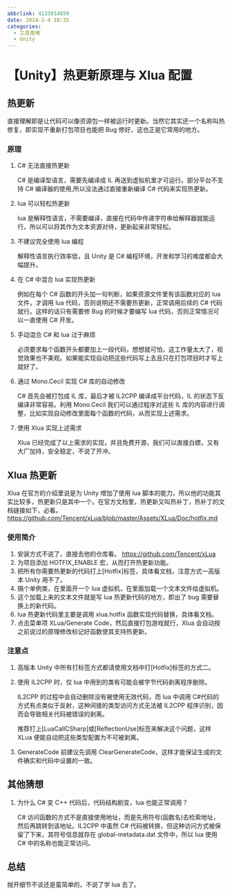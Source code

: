 ```yaml
---
abbrlink: 4133014859
date: 2024-2-4 18:35
categories:
  - 工具使用
  - Unity
---
```


# 【Unity】热更新原理与 Xlua 配置

## 热更新

直接理解即是让代码可以像资源包一样被运行时更新。当然它其实还一个名称叫热修复，即实现不重新打包项目也能把 Bug 修好，这也正是它常用的地方。

### 原理

1. C# 无法直接热更新

   C# 是编译型语言，需要先编译成 IL 再送到虚拟机里才可运行。部分平台不支持 C# 编译器的使用,所以没法通过直接重新编译 C# 代码来实现热更新。

2. lua 可以轻松热更新

   lua 是解释性语言，不需要编译，直接在代码中传递字符串给解释器就能运行，所以可以将其作为文本资源对待，更新起来非常轻松。

3. 不建议完全使用 lua 编程

   解释性语言执行效率低，且 Unity 是 C# 编程环境，开发和学习的难度都会大幅提升。

4. 在 C# 中混合 lua 实现热更新

   例如在每个 C# 函数的开头加一句判断，如果资源文件里有该函数对应的 lua 文件，才调用 lua 代码，否则说明还不需要热更新，正常调用后续的 C# 代码就行。这样的话只有需要修 Bug 的时候才要编写 lua 代码，否则正常情况可以一直使用 C# 开发。

5. 手动混合 C# 和 lua 过于麻烦

   必须要求每个函数开头都要加上一段代码，想想就可怕，这工作量太大了，视觉效果也不美观。如果能实现自动把这些代码写上去且只在打包项目时才写上就好了。

6. 通过 Mono.Cecil 实现 C# 库的自动修改

   C# 首先会被打包成 IL 库，最后才被 IL2CPP 编译成平台代码，IL 的状态下反编译非常容易。利用 Mono.Cecil 我们可以通过程序对这些 IL 库的内容进行调整，比如实现自动修改里面每个函数的代码，从而实现上述需求。

7. 使用 Xlua 实现上述需求

   Xlua 已经完成了以上需求的实现，并且免费开源，我们可以直接白嫖，又有大厂加持，安全稳定，不说了开冲。

## Xlua 热更新

Xlua 在官方的介绍里说是为 Unity 增加了使用 lua 脚本的能力，所以他的功能其实比较多，热更新只是其中一个。在官方文档里，热更新又叫热补丁，热补丁的文档链接如下，必看。  
<https://github.com/Tencent/xLua/blob/master/Assets/XLua/Doc/hotfix.md>

### 使用简介

1. 安装方式不说了，直接去他的仓库看。 https://github.com/Tencent/xLua
2. 为项目添加 HOTFIX_ENABLE 宏，从而打开热更新功能。
3. 把所有你需要热更新的代码打上\[Hotfix\]标签，具体看文档，注意方式一高版本 Unity 用不了。
4. 搞个单例类，在里面开一个 lua 虚拟机，在里面加载一个文本文件给虚拟机。
5. 这个加载上来的文本文件就是写 lua 热更新代码的地方，即出了 bug 需要替换上的新代码。
6. lua 热更新代码里主要是调用 xlua.hotfix 函数实现代码替换，具体看文档。
7. 点击菜单项 XLua/Generate Code，然后直接打包游戏就行，Xlua 会自动按之前说过的原理修改标记好函数使其支持热更新。

### 注意点

1. 高版本 Unity 中所有打标签方式都请使用文档中打\[Hotfix\]标签的方式二。
2. 使用 IL2CPP 时，仅 lua 中用到的类有可能会被字节代码剥离程序删除。

   IL2CPP 的过程中会自动删除没有被使用无效代码，而 lua 中调用 C#代码的方式有点类似于反射，这种间接的类型访问方式无法被 IL2CPP 程序识别，因而会导致相关代码被错误的剥离。

   推荐打上\[LuaCallCSharp\]或\[ReflectionUse\]标签来解决这个问题，这样 XLua 便能自动把这些类型配置为不可被剥离。

3. GenerateCode 前建议先调用 ClearGenerateCode，这样才能保证生成的文件确实和代码中设置的一致。

## 其他猜想

1. 为什么 C# 变 C++ 代码后，代码结构剧变，lua 也能正常调用？

   C# 访问函数的方式不是直接使用地址，而是先用符号(函数名)去检索地址，然后再跳转到该地址。IL2CPP 中虽然 C# 代码被转换，但这种访问方式被保留了下来，其符号信息就存在 global-metadata.dat 文件中，所以 lua 使用 C# 中的名称也能正常访问。

## 总结

抛开细节不谈还是蛮简单的，不说了学 lua 去了。
